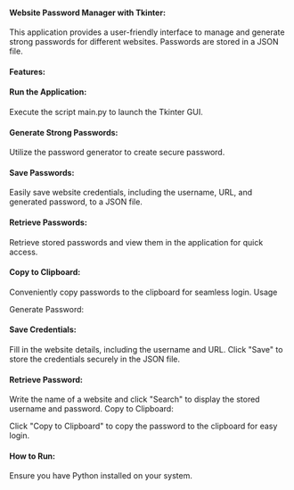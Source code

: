 #### Website Password Manager with Tkinter:
This application provides a user-friendly interface to manage and generate strong passwords for different websites. 
Passwords are stored in a JSON file.

#### Features:
#### Run the Application:

Execute the script main.py to launch the Tkinter GUI.

#### Generate Strong Passwords:

Utilize the password generator to create secure password.
#### Save Passwords:

Easily save website credentials, including the username, URL, and generated password, to a JSON file.

#### Retrieve Passwords:

Retrieve stored passwords and view them in the application for quick access.
#### Copy to Clipboard:

Conveniently copy passwords to the clipboard for seamless login.
Usage

Generate Password:

#### Save Credentials:

Fill in the website details, including the username and URL.
Click "Save" to store the credentials securely in the JSON file.
#### Retrieve Password:

Write the name of a website and click "Search" to display the stored username and password.
Copy to Clipboard:

Click "Copy to Clipboard" to copy the password to the clipboard for easy login.

#### How to Run:
Ensure you have Python installed on your system.
